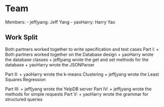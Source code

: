 # Team
Members: - jeffjyang: Jeff Yang
		 - yaoHarry: Harry Yao
		 
## Work Split
Both partners worked together to write specification and test cases
Part I:
	+ Both partners worked together on the Database design
	+ yaoHarry wrote the database classes
	+ jeffjyang wrote the get and set methods for the database
	+ yaoHarry wrote the JSONParser
	
Part II:
	+ yaoHarry wrote the k-means Clustering
	+ jeffjyang wrote the Least Squares Regression
	
Part III:
	+ jeffjyang wrote the YelpDB server
Part IV:
	+ jeffjyang wrote the methods for simple requests
Part V:
	+ yaoHarry wrote the grammar for structured queries
